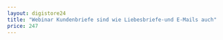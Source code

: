 ```yaml
---
layout: digistore24
title: "Webinar Kundenbriefe sind wie Liebesbriefe-und E-Mails auch"
price: 247
---
```


